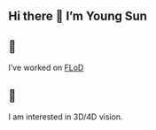 ## Hi there 👋 I’m Young Sun

## 🔧 
I’ve worked on [FLoD]([https://github.com/yourusername/flod](https://github.com/3DGS-FLoD/flod))

## 🔭 
I am interested in 3D/4D vision.
